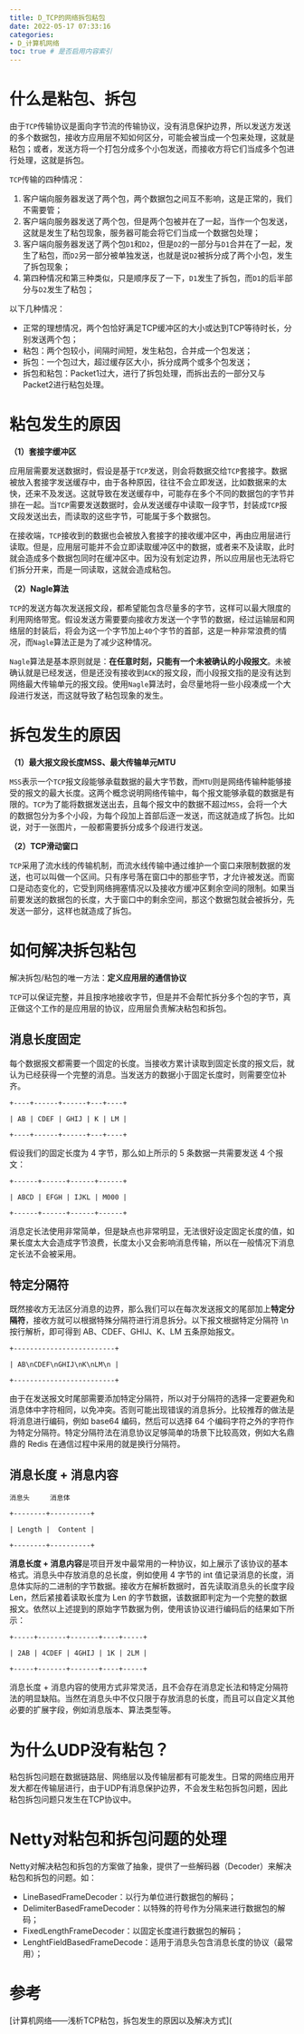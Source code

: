 ```yaml
---
title: D_TCP的网络拆包粘包
date: 2022-05-17 07:33:16
categories:
- D_计算机网络
toc: true # 是否启用内容索引
---
```


# 什么是粘包、拆包

由于`TCP`传输协议是面向字节流的传输协议，没有消息保护边界，所以发送方发送的多个数据包，接收方应用层不知如何区分，可能会被当成一个包来处理，这就是粘包；或者，发送方将一个打包分成多个小包发送，而接收方将它们当成多个包进行处理，这就是拆包。

`TCP`传输的四种情况：

1. 客户端向服务器发送了两个包，两个数据包之间互不影响，这是正常的，我们不需要管；
2. 客户端向服务器发送了两个包，但是两个包被并在了一起，当作一个包发送，这就是发生了粘包现象，服务器可能会将它们当成一个数据包处理；
3. 客户端向服务器发送了两个包`D1`和`D2`，但是`D2`的一部分与`D1`合并在了一起，发生了粘包，而`D2`另一部分被单独发送，也就是说`D2`被拆分成了两个小包，发生了拆包现象；
4. 第四种情况和第三种类似，只是顺序反了一下，`D1`发生了拆包，而`D1`的后半部分与`D2`发生了粘包；

以下几种情况：

- 正常的理想情况，两个包恰好满足TCP缓冲区的大小或达到TCP等待时长，分别发送两个包；
- 粘包：两个包较小，间隔时间短，发生粘包，合并成一个包发送；
- 拆包：一个包过大，超过缓存区大小，拆分成两个或多个包发送；
- 拆包和粘包：Packet1过大，进行了拆包处理，而拆出去的一部分又与Packet2进行粘包处理。

# 粘包发生的原因

**（1）套接字缓冲区**

  应用层需要发送数据时，假设是基于`TCP`发送，则会将数据交给`TCP`套接字。数据被放入套接字发送缓存中，由于各种原因，往往不会立即发送，比如数据来的太快，还来不及发送。这就导致在发送缓存中，可能存在多个不同的数据包的字节并排在一起。当`TCP`需要发送数据时，会从发送缓存中读取一段字节，封装成`TCP`报文段发送出去，而读取的这些字节，可能属于多个数据包。

  在接收端，`TCP`接收到的数据也会被放入套接字的接收缓冲区中，再由应用层进行读取。但是，应用层可能并不会立即读取缓冲区中的数据，或者来不及读取，此时就会造成多个数据包同时在缓冲区中。因为没有划定边界，所以应用层也无法将它们拆分开来，而是一同读取，这就会造成粘包。

 **（2）Nagle算法**

  `TCP`的发送方每次发送报文段，都希望能包含尽量多的字节，这样可以最大限度的利用网络带宽。假设发送方需要要向接收方发送一个字节的数据，经过运输层和网络层的封装后，将会为这一个字节加上`40`个字节的首部，这是一种非常浪费的情况，而`Nagle`算法正是为了减少这种情况。

  `Nagle`算法是基本原则就是：**在任意时刻，只能有一个未被确认的小段报文**。未被确认就是已经发送，但是还没有接收到`ACK`的报文段，而小段报文指的是没有达到网络最大传输单元的报文段。使用`Nagle`算法时，会尽量地将一些小段凑成一个大段进行发送，而这就导致了粘包现象的发生。

# 拆包发生的原因

**（1）最大报文段长度MSS、最大传输单元MTU**

  `MSS`表示一个`TCP`报文段能够承载数据的最大字节数，而`MTU`则是网络传输种能够接受的报文的最大长度。这两个概念说明网络传输中，每个报文能够承载的数据是有限的。`TCP`为了能将数据发送出去，且每个报文中的数据不超过`MSS`，会将一个大的数据包分为多个小段，为每个段加上首部后逐一发送，而这就造成了拆包。比如说，对于一张图片，一般都需要拆分成多个段进行发送。

 **（2）TCP滑动窗口**

  `TCP`采用了流水线的传输机制，而流水线传输中通过维护一个窗口来限制数据的发送，也可以叫做一个区间。只有序号落在窗口中的那些字节，才允许被发送。而窗口是动态变化的，它受到网络拥塞情况以及接收方缓冲区剩余空间的限制。如果当前要发送的数据包的长度，大于窗口中的剩余空间，那这个数据包就会被拆分，先发送一部分，这样也就造成了拆包。

# 如何解决拆包粘包

解决拆包/粘包的唯一方法：**定义应用层的通信协议**

`TCP`可以保证完整，并且按序地接收字节，但是并不会帮忙拆分多个包的字节，真正做这个工作的是应用层的协议，应用层负责解决粘包和拆包。

## 消息长度固定

每个数据报文都需要一个固定的长度。当接收方累计读取到固定长度的报文后，就认为已经获得一个完整的消息。当发送方的数据小于固定长度时，则需要空位补齐。

```
+----+------+------+---+----+

| AB | CDEF | GHIJ | K | LM |

+----+------+------+---+----+
```

假设我们的固定长度为 4 字节，那么如上所示的 5 条数据一共需要发送 4 个报文：

```
+------+------+------+------+

| ABCD | EFGH | IJKL | M000 |

+------+------+------+------+
```

消息定长法使用非常简单，但是缺点也非常明显，无法很好设定固定长度的值，如果长度太大会造成字节浪费，长度太小又会影响消息传输，所以在一般情况下消息定长法不会被采用。

## 特定分隔符

既然接收方无法区分消息的边界，那么我们可以在每次发送报文的尾部加上**特定分隔符**，接收方就可以根据特殊分隔符进行消息拆分。以下报文根据特定分隔符 \n 按行解析，即可得到 AB、CDEF、GHIJ、K、LM 五条原始报文。

```
+-------------------------+

| AB\nCDEF\nGHIJ\nK\nLM\n |

+-------------------------+
```

由于在发送报文时尾部需要添加特定分隔符，所以对于分隔符的选择一定要避免和消息体中字符相同，以免冲突。否则可能出现错误的消息拆分。比较推荐的做法是将消息进行编码，例如 base64 编码，然后可以选择 64 个编码字符之外的字符作为特定分隔符。特定分隔符法在消息协议足够简单的场景下比较高效，例如大名鼎鼎的 Redis 在通信过程中采用的就是换行分隔符。

## 消息长度 + 消息内容

```
消息头     消息体

+--------+----------+

| Length |  Content |

+--------+----------+
```

**消息长度 + 消息内容**是项目开发中最常用的一种协议，如上展示了该协议的基本格式。消息头中存放消息的总长度，例如使用 4 字节的 int 值记录消息的长度，消息体实际的二进制的字节数据。接收方在解析数据时，首先读取消息头的长度字段 Len，然后紧接着读取长度为 Len 的字节数据，该数据即判定为一个完整的数据报文。依然以上述提到的原始字节数据为例，使用该协议进行编码后的结果如下所示：

```
+-----+-------+-------+----+-----+

| 2AB | 4CDEF | 4GHIJ | 1K | 2LM |

+-----+-------+-------+----+-----+
```

消息长度 + 消息内容的使用方式非常灵活，且不会存在消息定长法和特定分隔符法的明显缺陷。当然在消息头中不仅只限于存放消息的长度，而且可以自定义其他必要的扩展字段，例如消息版本、算法类型等。

# 为什么UDP没有粘包？

粘包拆包问题在数据链路层、网络层以及传输层都有可能发生。日常的网络应用开发大都在传输层进行，由于UDP有消息保护边界，不会发生粘包拆包问题，因此粘包拆包问题只发生在TCP协议中。

# Netty对粘包和拆包问题的处理

Netty对解决粘包和拆包的方案做了抽象，提供了一些解码器（Decoder）来解决粘包和拆包的问题。如：

- LineBasedFrameDecoder：以行为单位进行数据包的解码；
- DelimiterBasedFrameDecoder：以特殊的符号作为分隔来进行数据包的解码；
- FixedLengthFrameDecoder：以固定长度进行数据包的解码；
- LenghtFieldBasedFrameDecode：适用于消息头包含消息长度的协议（最常用）；

# 参考

[计算机网络——浅析TCP粘包，拆包发生的原因以及解决方式](

